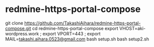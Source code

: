 # redmine-https-portal-compose

git clone https://github.com/TakashiAihara/redmine-https-portal-compose.git
cd redmine-https-portal-compose
export VHOST=aki-wordpress.work ; export VPORT=443 ; export MAIL=takashi.aihara.0523@gmail.com
bash setup.sh
bash setup2.sh
